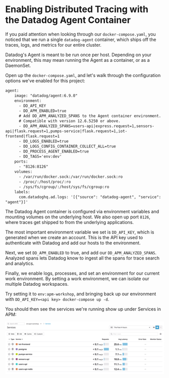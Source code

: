 # Enabling Distributed Tracing with the Datadog Agent Container

If you paid attention when looking through our `docker-compose.yaml`, you noticed that we run a single `datadog-agent` container, which ships off the traces, logs, and metrics for our entire cluster.

Datadog's Agent is meant to be run once per host. Depending on your environment, this may mean running the Agent as a container, or as a DaemonSet. 

Open up the `docker-compose.yaml`, and let's walk through the configuration options we've enabled for this project:

```
agent:
    image: "datadog/agent:6.9.0"
    environment:
      - DD_API_KEY
      - DD_APM_ENABLED=true
      # Add DD_APM_ANALYZED_SPANS to the Agent container environment.
      # Compatible with version 12.6.5250 or above.
      - DD_APM_ANALYZED_SPANS=users-api|express.request=1,sensors-api|flask.request=1,pumps-service|flask.request=1,iot-frontend|flask.request=1
      - DD_LOGS_ENABLED=true
      - DD_LOGS_CONFIG_CONTAINER_COLLECT_ALL=true
      - DD_PROCESS_AGENT_ENABLED=true
      - DD_TAGS='env:dev'
    ports:
      - "8126:8126"
    volumes:
      - /var/run/docker.sock:/var/run/docker.sock:ro
      - /proc/:/host/proc/:ro
      - /sys/fs/cgroup/:/host/sys/fs/cgroup:ro
    labels:
      com.datadoghq.ad.logs: '[{"source": "datadog-agent", "service": "agent"}]'
```

The Datadog Agent container is configured via environment variables and mounting volumes on the underlying host.  We also open up port `8126`, where traces get shipped to from the underlying applications.

The most important environment variable we set is `DD_API_KEY`, which is generated when we create an account. This is the API key used to authenticate with Datadog and add our hosts to the environment.

Next, we set `DD_APM_ENABLED` to true, and add our `DD_APM_ANALYZED_SPANS`. Analyzed spans lets Datadog know to ingest all the spans for trace search and analytics.

Finally, we enable logs, processes, and set an environment for our current work environment. By setting a work environment, we can isolate our multiple Datadog workspaces. 

Try setting it to `env:apm-workshop`, and bringing back up our environment with `DD_API_KEY=<api key> docker-compose up -d`.

You should then see the services we're running show up under Services in APM:

![Service List](../assets/service-list.png)